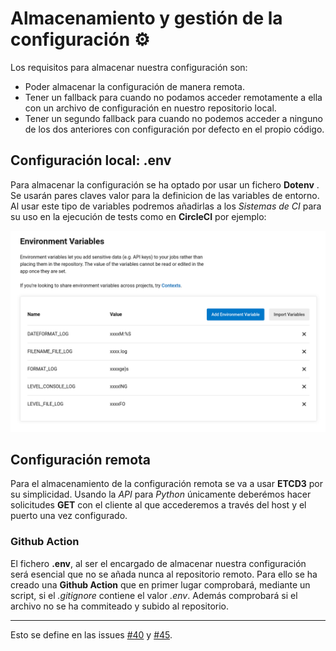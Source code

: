# Almacenamiento y gestión de la configuración :gear:
Los requisitos para almacenar nuestra configuración son:
- Poder almacenar la configuración de manera remota.
- Tener un fallback para cuando no podamos acceder remotamente a ella con un archivo de configuración en nuestro repositorio local.
- Tener un segundo fallback para cuando no podemos acceder a ninguno de los dos anteriores con configuración por defecto en el propio código.

## Configuración local: .env
Para almacenar la configuración se ha optado por usar un fichero **Dotenv** . Se usarán pares claves valor para la definicion de las variables de entorno. Al usar este tipo de variables podremos añadirlas a los _Sistemas de CI_ para su uso en la ejecución de tests como en **CircleCI** por ejemplo:

![Valores de entorno](/docs/images/vars_env.png "Valores de entorno")

## Configuración remota

Para el almacenamiento de la configuración remota se va a usar **ETCD3** por su simplicidad. Usando la _API_ para _Python_ únicamente deberémos hacer solicitudes **GET** con el cliente al que accederemos a través del host y el puerto una vez configurado.

### Github Action
El fichero **.env**, al ser el encargado de almacenar nuestra configuración será esencial que no se añada nunca al repositorio remoto. Para ello se ha creado una **Github Action** que en primer lugar comprobará, mediante un script, si el _.gitignore_ contiene el valor _.env_. Además comprobará si el archivo no se ha commiteado y subido al repositorio.

---

Esto se define en las issues [#40](https://github.com/Antobio17/IV/issues/40) y [#45](https://github.com/Antobio17/IV/issues/45). 